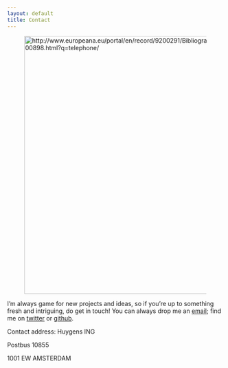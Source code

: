 ```yaml
---
layout: default
title: Contact
---
```

<figure><a href="http://www.europeana.eu/portal/en/record/9200291/BibliographicResource_3000073600898.html?q=telephone/"> <img src="../images/telephone.jpg" width="600px" align="middle" alt="http://www.europeana.eu/portal/en/record/9200291/BibliographicResource_3000073600898.html?q=telephone/"/></a></figure>

I’m always game for new projects and ideas, so if you’re up to something fresh and intriguing, do get in touch! You can always drop me an <a href="mailto:anna-maria.sichani@huygens.knaw.nl">email</a>; find me on <a href="https://twitter.com/amsichani">twitter</a> or <a href="https://github.com/amsichani/">github</a>.

Contact address: 
Huygens ING

Postbus 10855

1001 EW  AMSTERDAM
